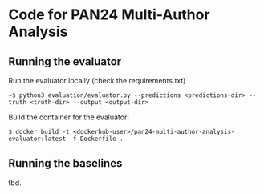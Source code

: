 # Code for PAN24 Multi-Author Analysis

## Running the evaluator

Run the evaluator locally (check the requirements.txt)

	~$ python3 evaluation/evaluator.py --predictions <predictions-dir> --truth <truth-dir> --output <output-dir>

<!-- Run command for tira: 
	python3 evaluator.py -p ${inputRun} -t ${inputDataset} -o ${outputDir}
-->

Build the container for the evaluator:

    $ docker build -t <dockerhub-user>/pan24-multi-author-analysis-evaluator:latest -f Dockerfile .

## Running the baselines

tbd. 
